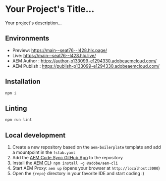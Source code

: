 # Your Project's Title...
Your project's description...

## Environments
- Preview: https://main--seat76--l428.hlx.page/
- Live: https://main--seat76--l428.hlx.live/
- AEM Author : https://author-p133099-e1294330.adobeaemcloud.com/
- AEM Publish : https://publish-p133099-e1294330.adobeaemcloud.com/

## Installation

```sh
npm i
```

## Linting

```sh
npm run lint
```

## Local development

1. Create a new repository based on the `aem-boilerplate` template and add a mountpoint in the `fstab.yaml`
1. Add the [AEM Code Sync GitHub App](https://github.com/apps/aem-code-sync) to the repository
1. Install the [AEM CLI](https://github.com/adobe/helix-cli): `npm install -g @adobe/aem-cli`
1. Start AEM Proxy: `aem up` (opens your browser at `http://localhost:3000`)
1. Open the `{repo}` directory in your favorite IDE and start coding :)
